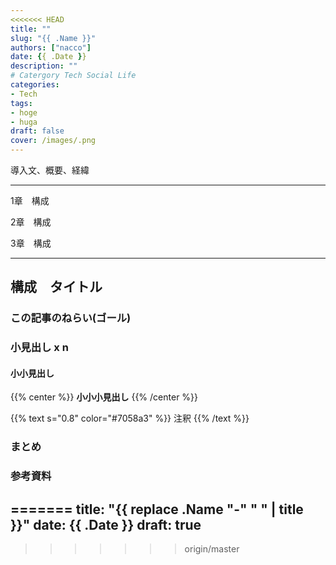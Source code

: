 ```yaml
---
<<<<<<< HEAD
title: ""
slug: "{{ .Name }}"
authors: ["nacco"]
date: {{ .Date }}
description: ""
# Catergory Tech Social Life
categories:
- Tech
tags:
- hoge
- huga
draft: false
cover: /images/.png
---
```


導入文、概要、経緯

---

1章　構成

2章　構成

3章　構成

---
## 構成　タイトル

### この記事のねらい(ゴール)

### 小見出し x n

#### 小小見出し

{{% center %}}
**小小小見出し**
{{% /center %}}

{{% text s="0.8" color="#7058a3" %}}
注釈
{{% /text %}}

### まとめ

### 参考資料

=======
title: "{{ replace .Name "-" " " | title }}"
date: {{ .Date }}
draft: true
---

>>>>>>> origin/master
